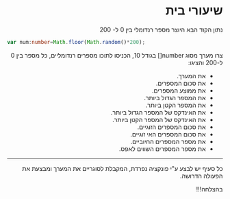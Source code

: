 
<div dir="rtl">
   
# שיעורי בית
נתון הקוד הבא היוצר מספר רנדומלי בין 0 ל- 200

</div>
   
```typescript
var num:number=Math.floor(Math.random()*200);
```

<div dir="rtl">
   
   
צרו מערך מסוג number[] בגודל 10, הכניסו לתוכו מספרים רנדומליים, כל מספר בין 0 ל-200 והציגו: 
* את המערך.
* את סכום המספרים.
* את ממוצע המספרים.
* את המספר הגדול ביותר.
* את המספר הקטן ביותר.
* את האינדקס של המספר הגדול ביותר.
* את האינדקס של המספר הקטן ביותר.
* את סכום המספרים הזוגיים.
* את סכום המספרים האי זוגיים.
* את מספר המספרים החיוביים.
* את מספר המספרים השווים לאפס.
<hr/>

כל סעיף יש לבצע ע"י פונקציה נפרדת, המקבלת לסוגריים את המערך ומבצעת את הפעולה הדרושה.



בהצלחה!!!


</div>
